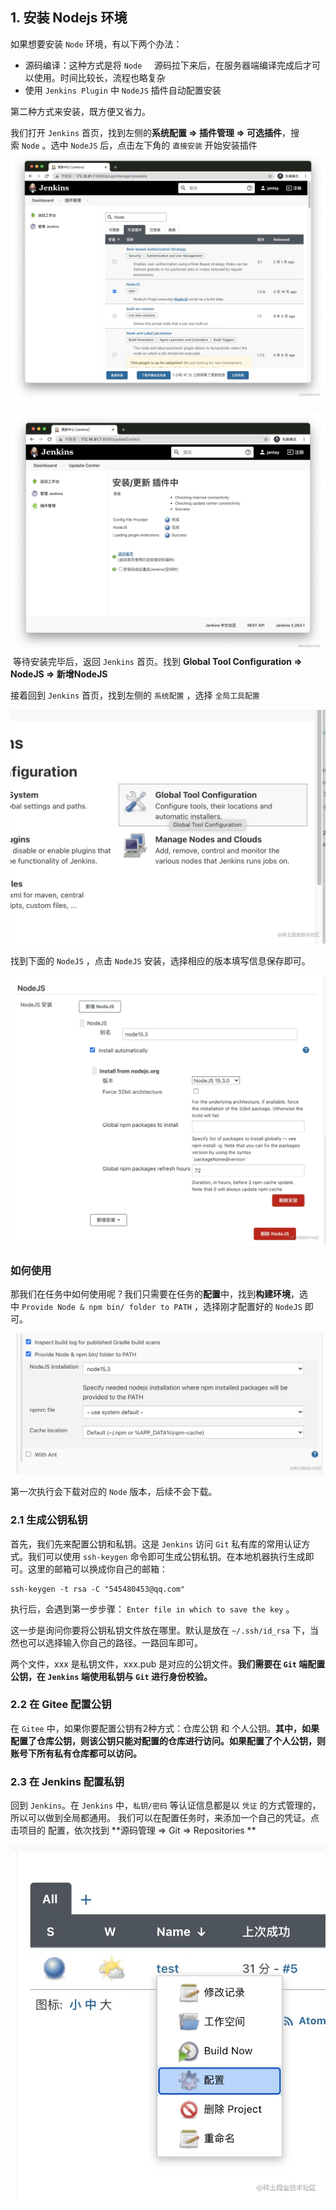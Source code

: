 ## 1. 安装 Nodejs 环境

如果想要安装 `Node` 环境，有以下两个办法：

-   源码编译：这种方式是将 `Node`     源码拉下来后，在服务器端编译完成后才可以使用。时间比较长，流程也略复杂
-   使用 `Jenkins Plugin` 中 `NodeJS` 插件自动配置安装

第二种方式来安装，既方便又省力。

我们打开 `Jenkins` 首页，找到左侧的**系统配置 => 插件管理 => 可选插件**，搜索 `Node` 。选中 `NodeJS` 后，点击左下角的 `直接安装` 开始安装插件
![](../youdaonote-images/Pasted%20image%2020230417223350.png)

![](../youdaonote-images/Pasted%20image%2020230417223404.png) 等待安装完毕后，返回 `Jenkins` 首页。找到 **Global Tool Configuration => NodeJS => 新增NodeJS**

接着回到 `Jenkins` 首页，找到左侧的 `系统配置` ，选择 `全局工具配置`

![](../youdaonote-images/Pasted%20image%2020230417223849.png)

找到下面的 `NodeJS` ，点击 `NodeJS` 安装，选择相应的版本填写信息保存即可。

![](../youdaonote-images/Pasted%20image%2020230417223858.png)

### 如何使用

那我们在任务中如何使用呢？我们只需要在任务的**配置**中，找到**构建环境**，选中 `Provide Node & npm bin/ folder to PATH` ，选择刚才配置好的 `NodeJS` 即可。

![](../youdaonote-images/Pasted%20image%2020230417223907.png)

第一次执行会下载对应的 `Node` 版本，后续不会下载。

### 2.1 生成公钥私钥

首先，我们先来配置公钥和私钥。这是 `Jenkins` 访问 `Git` 私有库的常用认证方式。我们可以使用 `ssh-keygen` 命令即可生成公钥私钥。在本地机器执行生成即可。这里的邮箱可以换成你自己的邮箱：

```shell
ssh-keygen -t rsa -C "545480453@qq.com"
```

执行后，会遇到第一步步骤： `Enter file in which to save the key` 。

这一步是询问你要将公钥私钥文件放在哪里。默认是放在 `~/.ssh/id_rsa` 下，当然也可以选择输入你自己的路径。一路回车即可。

两个文件，xxx 是私钥文件，xxx.pub 是对应的公钥文件。**我们需要在 `Git` 端配置公钥，在 `Jenkins` 端使用私钥与 `Git` 进行身份校验。**

### 2.2 在 Gitee 配置公钥

在 `Gitee` 中，如果你要配置公钥有2种方式：仓库公钥 和 个人公钥。**其中，如果配置了仓库公钥，则该公钥只能对配置的仓库进行访问。如果配置了个人公钥，则账号下所有私有仓库都可以访问。**

### 2.3 在 Jenkins 配置私钥

回到 `Jenkins`。在 `Jenkins` 中，`私钥/密码` 等认证信息都是以 `凭证` 的方式管理的，所以可以做到全局都通用。 我们可以在配置任务时，来添加一个自己的凭证。点击项目的 配置，依次找到 **源码管理 => Git => Repositories **

![](../youdaonote-images/Pasted%20image%2020230417232100.png)